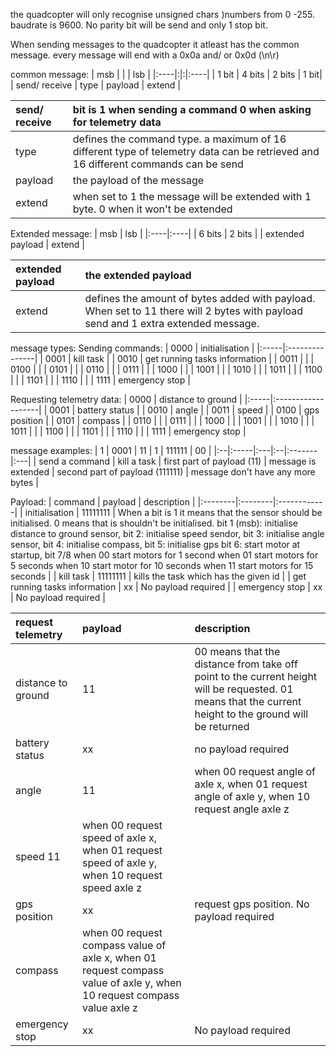 the quadcopter will only recognise unsigned chars )numbers from 0 -255. baudrate is 9600.
No parity bit will be send and only 1 stop bit.

When sending messages to the quadcopter it atleast has the common message. every message will end with a 0x0a and/ or 0x0d (\n\r)


common message:
| msb | | | lsb |
|:----|:|:|:----|
| 1 bit | 4 bits | 2 bits | 1 bit|
| send/ receive | type | payload | extend |

| send/ receive | bit is 1 when sending a command 0 when asking for telemetry data |
|:--------------|:-----------------------------------------------------------------|
| type          | defines the command type. a maximum of 16 different type of telemetry data can be retrieved and 16 different commands can be send |
| payload       | the payload of the message                                       |
| extend        | when set to 1 the message will be extended with 1 byte. 0 when it won't be extended |

Extended message:
| msb | lsb |
|:----|:----|
| 6 bits | 2 bits |
| extended payload | extend |

| extended payload | the extended payload |
|:-----------------|:---------------------|
| extend           | defines the amount of bytes added with payload. When set to 11 there will 2 bytes with payload send and 1 extra extended message. |

message types:
Sending commands:
| 0000 | initialisation |
|:-----|:---------------|
| 0001 | kill task      |
| 0010 | get running tasks  information |
| 0011 |                |
| 0100 |                |
| 0101 |                |
| 0110 |                |
| 0111 |                |
| 1000 |                |
| 1001 |                |
| 1010 |                |
| 1011 |                |
| 1100 |                |
| 1101 |                |
| 1110 |                |
| 1111 | emergency stop |

Requesting telemetry data:
| 0000 | distance to ground |
|:-----|:-------------------|
| 0001 | battery status     |
| 0010 | angle              |
| 0011 | speed              |
| 0100 | gps position       |
| 0101 | compass            |
| 0110 |                    |
| 0111 |                    |
| 1000 |                    |
| 1001 |                    |
| 1010 |                    |
| 1011 |                    |
| 1100 |                    |
| 1101 |                    |
| 1110 |                    |
| 1111 | emergency stop     |

message examples:
| 1 | 0001 | 11 | 1 | 111111 | 00 |
|:--|:-----|:---|:--|:-------|:---|
| send a command | kill a task | first part of payload (11) | message is extended | second part of payload (111111) | message don't have any more bytes |

Payload:
| command | payload | description |
|:--------|:--------|:------------|
| initialisation | 11111111 | When a bit is 1 it means that the sensor should be initialised. 0 means that is shouldn't be initialised. bit 1 (msb): initialise distance to ground sensor, bit 2: initialise speed sendor, bit 3: initialise angle sensor, bit 4: initialise compass, bit 5: initialise gps bit 6: start motor at startup, bit 7/8 when 00 start motors for 1 second when 01 start motors for 5 seconds when 10 start motor for 10 seconds when 11 start motors for 15 seconds |
| kill task | 11111111 | kills the task which has the given id |
| get running tasks information | xx      | No payload required |
| emergency stop | xx      | No payload required |

| request telemetry | payload | description |
|:------------------|:--------|:------------|
| distance to ground | 11      | 00 means that the distance from take off point to the current height will be requested. 01 means that the current height to the ground will be returned |
| battery status    | xx      | no payload required |
| angle             | 11      | when 00 request angle of axle x, when 01 request angle of axle y, when 10 request angle axle z |
| speed 11          | when 00 request speed of axle x, when 01 request speed of axle y, when 10 request speed axle z |
| gps position      | xx      | request gps position. No payload required |
| compass           | when 00 request compass value of axle x, when 01 request compass value of axle y, when 10 request compass value axle z |
| emergency stop    | xx      | No payload required |